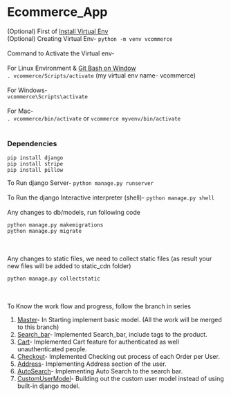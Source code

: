 # Ecommerce_App
(Optional) First of [Install Virtual Env](https://pypi.org/project/virtualenv/)
</br>
(Optional) Creating Virtual Env-
`python -m venv vcommerce`
</br></br>
Command to Activate the Virtual env-</br></br>
For Linux Environment & [Git Bash on Window](https://git-scm.com/download/win)</br>
 `. vcommerce/Scripts/activate` (my virtual env name- vcommerce)</br></br>
For Windows-</br>
`vcommerce\Scripts\activate`
</br></br>
For Mac-</br>
`. vcommerce/bin/activate` or `vcommerce myvenv/bin/activate`
</br></br>

### Dependencies
```
pip install django
pip install stripe
pip install pillow
```

To Run django Server- `python manage.py runserver`</br></br>
To Run the django Interactive interpreter (shell)- `python manage.py shell`</br></br>
Any changes to db/models, run following code</br>
```
python manage.py makemigrations
python manage.py migrate
```
</br></br>
Any changes to static files, we need to collect static files (as result your new files will be added to static_cdn folder)</br>
```
python manage.py collectstatic
```
</br></br>
To Know the work flow and progress, follow the branch in series
1. [Master](https://github.com/ycv005/Ecommerce)- In Starting implement basic model. (All the work will be merged to this branch)
2. [Search_bar](https://github.com/ycv005/Ecommerce/tree/search_bar)- Implemented Search_bar, include tags to the product.
3. [Cart](https://github.com/ycv005/Ecommerce/tree/cart)- Implemented Cart feature for authenticated as well unauthenticated people.
4. [Checkout](https://github.com/ycv005/Ecommerce/tree/checkout)- Implemented Checking out process of each Order per User.
5. [Address](https://github.com/ycv005/Ecommerce/tree/address)- Implementing Address section of the user.
6. [AutoSearch](https://github.com/ycv005/Ecommerce/tree/autoSearch)- Implementing Auto Search to the search bar.
7. [CustomUserModel](https://github.com/ycv005/Ecommerce/tree/custom_user_model)- Building out the custom user model instead of using built-in django model.